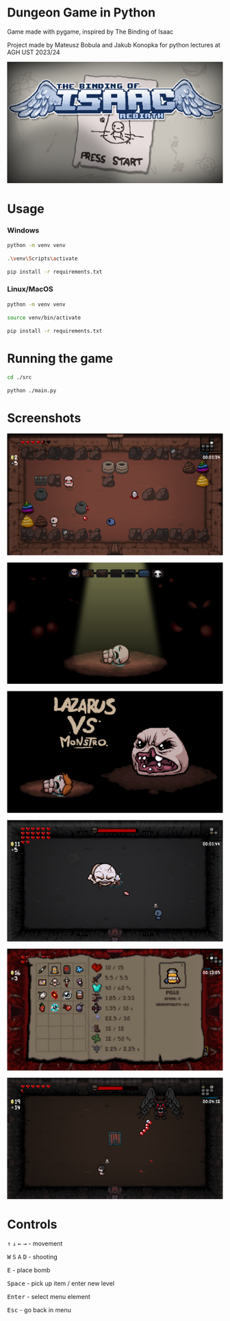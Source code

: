 # Dungeon Game in Python
Game made with pygame, inspired by The Binding of Isaac

Project made by Mateusz Bobula and Jakub Konopka for python lectures at AGH UST 2023/24

![](screenshots/intro.png)

# Usage
### Windows
```sh
python -m venv venv
```

```sh
.\venv\Scripts\activate
```

```sh
pip install -r requirements.txt
```

### Linux/MacOS
```sh
python -m venv venv
```

```sh
source venv/bin/activate
```

```sh
pip install -r requirements.txt
```

# Running the game

```sh
cd ./src
```

```sh
python ./main.py
```

# Screenshots

![](screenshots/gameplay.png)




![](screenshots/next_level.png)





![](screenshots/boss_intro.png)





![](screenshots/forsaken.png)





![](screenshots/eq.png)





![](screenshots/satan.png)

# Controls
<kbd>&uarr;</kbd>
<kbd>&darr;</kbd>
<kbd>&larr;</kbd>
<kbd>&rarr;</kbd> - movement <br/>

<kbd>W</kbd>
<kbd>S</kbd>
<kbd>A</kbd>
<kbd>D</kbd> - shooting <br/>

<kbd>E</kbd> - place bomb <br/>

<kbd>Space</kbd> - pick up item / enter new level <br/>

<kbd>Enter</kbd> - select menu element <br/>

<kbd>Esc</kbd> - go back in menu <br/>

